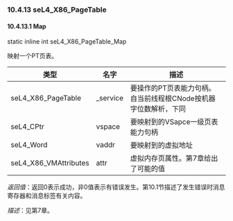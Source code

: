 ### 10.4.13  seL4_X86_PageTable

#### 10.4.13.1  Map

static inline int seL4_X86_PageTable_Map

映射一个PT页表。

类型 | 名字 | 描述
--- | --- | ---
seL4_X86_PageTable | _service | 要操作的PT页表能力句柄。自当前线程根CNode按机器字位数解析，下同
seL4_CPtr | vspace | 要映射到的VSapce一级页表能力句柄
seL4_Word | vaddr | 要映射到的虚拟地址
seL4_X86_VMAttributes | attr | 虚拟内存页属性。第7章给出了可能的值

*返回值*：返回0表示成功，非0值表示有错误发生。第10.1节描述了发生错误时消息寄存器和消息标签有关内容。

*描述*：见第7章。
